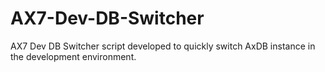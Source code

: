 # AX7-Dev-DB-Switcher
AX7 Dev DB Switcher script developed to quickly switch AxDB instance in the development environment.
